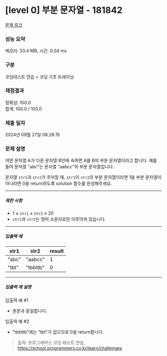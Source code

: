 # [level 0] 부분 문자열 - 181842 

[문제 링크](https://school.programmers.co.kr/learn/courses/30/lessons/181842) 

### 성능 요약

메모리: 33.4 MB, 시간: 0.04 ms

### 구분

코딩테스트 연습 > 코딩 기초 트레이닝

### 채점결과

정확성: 100.0<br/>합계: 100.0 / 100.0

### 제출 일자

2024년 09월 27일 08:28:15

### 문제 설명

<p>어떤 문자열 A가 다른 문자열 B안에 속하면 A를 B의 부분 문자열이라고 합니다. 예를 들어 문자열  "abc"는 문자열 "aabcc"의 부분 문자열입니다. </p>

<p>문자열 <code>str1</code>과 <code>str2</code>가 주어질 때, <code>str1</code>이 <code>str2</code>의 부분 문자열이라면 1을 부분 문자열이 아니라면 0을 return하도록 solution 함수를 완성해주세요.</p>

<hr>

<h5>제한 사항</h5>

<ul>
<li>1 ≤ <code>str1</code> ≤ <code>str2</code> ≤ 20</li>
<li><code>str1</code>과 <code>str2</code>는 영어 소문자로만 이루어져 있습니다.</li>
</ul>

<hr>

<h5>입출력 예</h5>
<table class="table">
        <thead><tr>
<th>str1</th>
<th>str2</th>
<th>result</th>
</tr>
</thead>
        <tbody><tr>
<td>"abc"</td>
<td>"aabcc"</td>
<td>1</td>
</tr>
<tr>
<td>"tbt"</td>
<td>"tbbttb"</td>
<td>0</td>
</tr>
</tbody>
      </table>
<hr>

<h5>입출력 예 설명</h5>

<p>입출력 예 #1</p>

<ul>
<li>본문과 동일합니다.</li>
</ul>

<p>입출력 예 #2</p>

<ul>
<li>"tbbttb"에는 "tbt"가 없으므로 0을 return합니다.</li>
</ul>


> 출처: 프로그래머스 코딩 테스트 연습, https://school.programmers.co.kr/learn/challenges